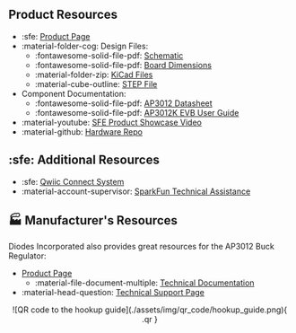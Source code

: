 ## Product Resources

- :sfe: [Product Page](https://www.sparkfun.com/sparkfun-qwiic-5v-boost-ap3012k.html)
- :material-folder-cog: Design Files:
	- :fontawesome-solid-file-pdf: [Schematic](./assets/board_files/schematic.pdf)
	- :fontawesome-solid-file-pdf: [Board Dimensions](./assets/board_files/dimensions.pdf)
	- :material-folder-zip: [KiCad Files](./assets/board_files/kicad_files.zip)
	- :material-cube-outline: [STEP File](./assets/3d_model/cad_model.step)
- Component Documentation:
	- :fontawesome-solid-file-pdf: [AP3012 Datasheet](https://www.diodes.com/datasheet/download/AP3012.pdf)
	- :fontawesome-solid-file-pdf: [AP3012K EVB User Guide](https://www.diodes.com/assets/Evaluation-Boards/AP3012K-EVB-User-Guide.pdf)
- :material-youtube: [SFE Product Showcase Video]()
- :material-github: [Hardware Repo](https://github.com/sparkfun/SparkFun_Qwiic_5V_Boost_AP3012K)


## :sfe: Additional Resources

- :sfe: [Qwiic Connect System](https://www.sparkfun.com/qwiic)
- :material-account-supervisor: [SparkFun Technical Assistance](https://www.sparkfun.com/technical_assistance)


## 🏭 Manufacturer's Resources
Diodes Incorporated also provides great resources for the AP3012 Buck Regulator:

- [Product Page](https://www.diodes.com/part/view/AP3012/)
	- :material-file-document-multiple: [Technical Documentation](https://www.diodes.com/part/view/AP3012/#section-details)
- :material-head-question: [Technical Support Page](https://www.diodes.com/about/contact-us/technical-support/)

<!-- QR Code for Hookup Guide (Displayed when printed) -->
<center>
![QR code to the hookup guide](./assets/img/qr_code/hookup_guide.png){ .qr }
</center>
